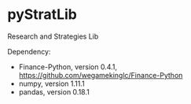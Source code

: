 # pyStratLib
Research and Strategies Lib 


Dependency:
- Finance-Python, version 0.4.1, https://github.com/wegamekinglc/Finance-Python
- numpy, version 1.11.1
- pandas, version 0.18.1
